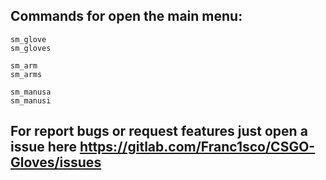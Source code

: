 ## Commands for open the main menu:
```
sm_glove
sm_gloves

sm_arm
sm_arms
    	
sm_manusa
sm_manusi
```


## For report bugs or request features just open a issue here https://gitlab.com/Franc1sco/CSGO-Gloves/issues